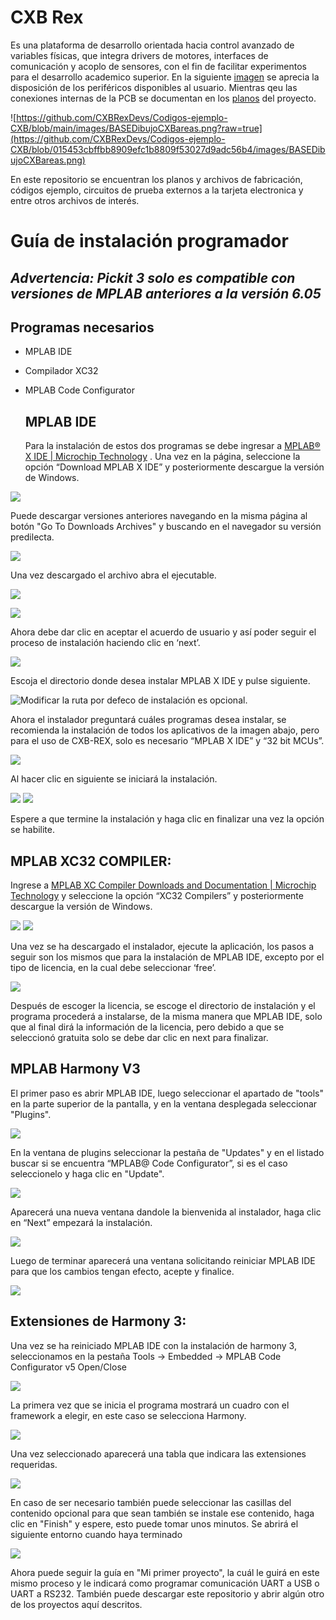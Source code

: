 # CXB Rex

Es una plataforma de desarrollo orientada hacia control avanzado de variables físicas, que integra drivers de motores, interfaces de comunicación y acoplo de sensores,  con el fin de facilitar experimentos para el desarrollo academico superior. En la siguiente [imagen](https://github.com/CXBRexDevs/Codigos-ejemplo-CXB/blob/015453cbffbb8909efc1b8809f53027d9adc56b4/images/BASEDibujoCXBareas.png) se aprecia la disposición de los periféricos disponibles al usuario. Mientras qeu las conexiones internas de la PCB se documentan en los [planos]() del proyecto.

![https://github.com/CXBRexDevs/Codigos-ejemplo-CXB/blob/main/images/BASEDibujoCXBareas.png?raw=true](https://github.com/CXBRexDevs/Codigos-ejemplo-CXB/blob/015453cbffbb8909efc1b8809f53027d9adc56b4/images/BASEDibujoCXBareas.png)


En este repositorio se encuentran los planos y archivos de fabricación, códigos ejemplo, circuitos de prueba externos a la tarjeta electronica y entre otros archivos de interés.

# Guía de instalación programador

## *Advertencia: Pickit 3 solo es compatible con versiones de MPLAB anteriores a la versión 6.05*

## Programas necesarios

- MPLAB IDE

- Compilador XC32

- MPLAB Code Configurator
  
  ## MPLAB IDE
  
  Para la instalación de estos dos programas se debe ingresar a [MPLAB® X IDE | Microchip Technology](https://www.microchip.com/en-us/tools-resources/develop/mplab-x-ide) . Una vez en la página, seleccione la opción “Download MPLAB X IDE” y posteriormente descargue la versión de Windows.

![](https://github.com/CXBRexDevs/Codigos-ejemplo-CXB/blob/main/images/2023-07-07-10-11-16-image.png?raw=true)

Puede descargar versiones anteriores navegando en la misma página al botón "Go To Downloads Archives" y buscando en el navegador su versión predilecta.

![](https://github.com/CXBRexDevs/Codigos-ejemplo-CXB/blob/main/images/2023-07-07-10-13-20-image.png?raw=true)

Una vez descargado el archivo abra el ejecutable.

![](https://github.com/CXBRexDevs/Codigos-ejemplo-CXB/blob/main/images/2023-07-07-10-55-47-image.png?raw=true)

![](C:\Users\PEDRO\AppData\Roaming\marktext\images\2023-07-07-10-22-03-image.png)

Ahora debe dar clic en aceptar el acuerdo de usuario y así poder seguir el proceso de instalación haciendo clic en ‘next’.

![]([C:\Users\PEDRO\AppData\Roaming\marktext\images\2023-07-07-10-25-39-image.png](https://github.com/CXBRexDevs/Codigos-ejemplo-CXB/blob/main/images/2023-07-07-10-25-39-image.png?raw=true)https://github.com/CXBRexDevs/Codigos-ejemplo-CXB/blob/main/images/2023-07-07-10-25-39-image.png?raw=true)

Escoja el directorio donde desea instalar MPLAB X IDE y pulse siguiente.

![Modificar la ruta por defeco de instalación es opcional.](https://github.com/CXBRexDevs/Codigos-ejemplo-CXB/blob/main/images/image4.png?raw=true)

Ahora el instalador preguntará cuáles programas desea instalar, se recomienda la instalación de todos los aplicativos de la imagen abajo, pero para el uso de CXB-REX, solo es necesario “MPLAB X IDE” y “32 bit MCUs”.

![](https://github.com/CXBRexDevs/Codigos-ejemplo-CXB/blob/main/images/image16.png?raw=true)

Al hacer clic en siguiente se iniciará la instalación.

![](https://github.com/CXBRexDevs/Codigos-ejemplo-CXB/blob/main/images/image11.png?raw=true)
![](https://github.com/CXBRexDevs/Codigos-ejemplo-CXB/blob/main/images/image12.png?raw=true)

Espere a que termine la instalación y haga clic en finalizar una vez la opción se habilite.

## MPLAB XC32 COMPILER:

Ingrese a [MPLAB XC Compiler Downloads and Documentation | Microchip Technology](https://www.microchip.com/en-us/tools-resources/develop/mplab-xc-compilers/downloads-documentation) y seleccione la opción “XC32 Compilers” y posteriormente descargue la versión de Windows.

![](https://github.com/CXBRexDevs/Codigos-ejemplo-CXB/blob/main/images/image13.png?raw=true) ![](https://github.com/CXBRexDevs/Codigos-ejemplo-CXB/blob/main/images/image14.png?raw=true)

Una vez se ha descargado el instalador, ejecute la aplicación, los pasos a seguir son los mismos que para la instalación de MPLAB IDE, excepto por el tipo de licencia, en la cual debe seleccionar ‘free’.

![](https://github.com/CXBRexDevs/Codigos-ejemplo-CXB/blob/main/images/image15.png?raw=true)

Después de escoger la licencia, se escoge el directorio de instalación y el programa procederá a instalarse, de la misma manera que MPLAB IDE, solo que al final dirá la información de la licencia, pero debido a que se seleccionó gratuita solo se debe dar clic en next para finalizar.

## MPLAB Harmony V3

El primer paso es abrir MPLAB IDE, luego seleccionar el apartado de "tools" en la parte superior de la pantalla, y en la ventana desplegada seleccionar "Plugins".

![](https://github.com/CXBRexDevs/Codigos-ejemplo-CXB/blob/main/images/image17.png?raw=true)

En la ventana de plugins seleccionar la pestaña de "Updates" y en el listado buscar si se encuentra “MPLAB@ Code Configurator”, si es el caso seleccionelo y haga clic en "Update".

![](https://github.com/CXBRexDevs/Codigos-ejemplo-CXB/blob/main/images/image18.png?raw=true)

Aparecerá una nueva ventana dandole la bienvenida al instalador, haga clic en “Next” empezará la instalación.

![](https://github.com/CXBRexDevs/Codigos-ejemplo-CXB/blob/main/images/image19.png?raw=true)

Luego de terminar aparecerá una ventana solicitando reiniciar MPLAB IDE para que los cambios tengan efecto, acepte y finalice.

![](https://github.com/CXBRexDevs/Codigos-ejemplo-CXB/blob/main/images/image20.png?raw=true)

## Extensiones de Harmony 3:

Una vez se ha reiniciado MPLAB IDE con la instalación de harmony 3, seleccionamos en la pestaña Tools -> Embedded -> MPLAB Code Configurator v5 Open/Close

![](https://github.com/CXBRexDevs/Codigos-ejemplo-CXB/blob/main/images/image21.png?raw=true)

La primera vez que se inicia el programa mostrará un cuadro con el framework a elegir, en este caso se selecciona Harmony.

![](https://github.com/CXBRexDevs/Codigos-ejemplo-CXB/blob/main/images/image22.png?raw=true)

Una vez seleccionado aparecerá una tabla que indicara las extensiones requeridas.

![](https://github.com/CXBRexDevs/Codigos-ejemplo-CXB/blob/main/images/image23.png?raw=true)

En caso de ser necesario también puede seleccionar las casillas del contenido opcional para que sean también se instale ese contenido, haga clic en "Finish" y espere, esto puede tomar unos minutos.  Se abrirá el siguiente entorno cuando haya terminado

![](https://github.com/CXBRexDevs/Codigos-ejemplo-CXB/blob/main/images/image24.png?raw=true)

Ahora puede seguir la guía en "Mi primer proyecto", la cuál le guirá en este mismo proceso y le indicará como programar comunicación UART a USB o UART a RS232. También puede descargar este repositorio y abrir algún otro de los proyectos aquí descritos.
